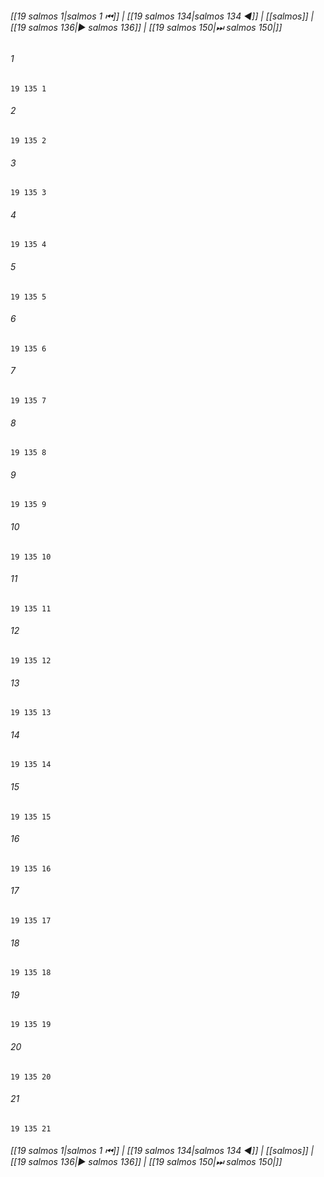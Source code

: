 
###### [[19 salmos 1|salmos 1 ⏮]] | [[19 salmos 134|salmos 134 ◀]] | [[salmos]] | [[19 salmos 136|▶ salmos 136]] | [[19 salmos 150|⏭ salmos 150|]]

###### 1
``` verse
19 135 1 
```
###### 2
``` verse
19 135 2 
```
###### 3
``` verse
19 135 3 
```
###### 4
``` verse
19 135 4 
```
###### 5
``` verse
19 135 5 
```
###### 6
``` verse
19 135 6 
```
###### 7
``` verse
19 135 7 
```
###### 8
``` verse
19 135 8 
```
###### 9
``` verse
19 135 9 
```
###### 10
``` verse
19 135 10 
```
###### 11
``` verse
19 135 11 
```
###### 12
``` verse
19 135 12 
```
###### 13
``` verse
19 135 13 
```
###### 14
``` verse
19 135 14 
```
###### 15
``` verse
19 135 15 
```
###### 16
``` verse
19 135 16 
```
###### 17
``` verse
19 135 17 
```
###### 18
``` verse
19 135 18 
```
###### 19
``` verse
19 135 19 
```
###### 20
``` verse
19 135 20 
```
###### 21
``` verse
19 135 21 
```

###### [[19 salmos 1|salmos 1 ⏮]] | [[19 salmos 134|salmos 134 ◀]] | [[salmos]] | [[19 salmos 136|▶ salmos 136]] | [[19 salmos 150|⏭ salmos 150|]]

